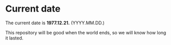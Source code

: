 # Current date

The current date is **1977.12.21.** (YYYY.MM.DD.)

This repository will be good when the world ends, so we will know how long it lasted.